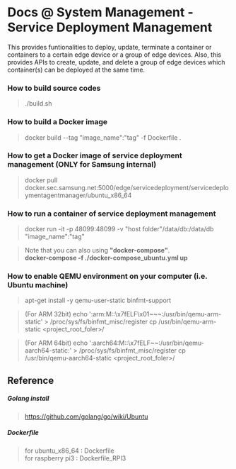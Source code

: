Docs @ System Management - Service Deployment Management
=======================================

This provides funtionalities to deploy, update, terminate a container or containers to a certain edge device or a group of edge devices. Also, this provides APIs to create, update, and delete a group of edge devices which container(s) can be deployed at the same time.

### How to build source codes

> ./build.sh

### How to build a Docker image

> docker build --tag "image_name":"tag" -f Dockerfile .

### How to get a Docker image of service deployment management (ONLY for Samsung internal)

> docker pull docker.sec.samsung.net:5000/edge/servicedeployment/servicedeploymentagentmanager/ubuntu_x86_64

### How to run a container of service deployment management

> docker run -it -p 48099:48099 -v "host folder"/data/db:/data/db "image_name":"tag"

> Note that you can also using **"docker-compose"**. <br />
> **docker-compose -f ./docker-compose_ubuntu.yml up**

### How to enable QEMU environment on your computer (i.e. Ubuntu machine)

> apt-get install -y qemu-user-static binfmt-support

> (For ARM 32bit) echo ':arm:M::\x7fELF\x01~~~:/usr/bin/qemu-arm-static' > /proc/sys/fs/binfmt_misc/register
> cp /usr/bin/qemu-arm-static <project_root_foler>/

> (For ARM 64bit) echo ':aarch64:M::\x7fELF~~:/usr/bin/qemu-aarch64-static:' > /proc/sys/fs/binfmt_misc/register
> cp /usr/bin/qemu-aarch64-static <project_root_foler>/

## Reference

##### Golang install
> https://github.com/golang/go/wiki/Ubuntu

##### Dockerfile
> for ubuntu_x86_64 : Dockerfile <br />
> for raspberry pi3 : Dockerfile_RPI3 <br />

